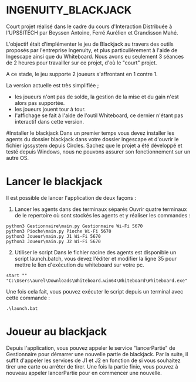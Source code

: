 # INGENUITY_BLACKJACK
Court projet réalisé dans le cadre du cours d'Interaction Distribuée à l'UPSSITECH par Beyssen Antoine, Ferré Aurélien et Grandisson Mahé.

L'objectif était d'implémenter le jeu de Blackjack au travers des outils proposés par l'entreprise Ingenuity, et plus particulièrement à l'aide de Ingescape ainsi que du Whiteboard.
Nous avons eu seulement 3 séances de 2 heures pour travailler sur ce projet, d'où le "court" projet.

A ce stade, le jeu supporte 2 joueurs s'affrontant en 1 contre 1. 

La version actuelle est très simplifiée ;
- les joueurs n'ont pas de solde, la gestion de la mise et du gain n'est alors pas supportée.
- les joueurs jouent tour à tour.
- l'affichage se fait à l'aide de l'outil Whiteboard, ce dernier n'étant pas interactif dans cette version.

#Installer le blackjack
Dans un premier temps vous devez installer les agents du dossier blackjack dans votre dossier ingescape et d'ouvrir le fichier igssystem depuis Circles.
Sachez que le projet a été développé et testé depuis Windows, nous ne pouvons assurer son fonctionnement sur un autre OS.

# Lancer le blackjack
Il est possible de lancer l'application de deux façons : 
1. Lancer les agents dans des terminaux séparés
Ouvrir quatre terminaux de le repertoire où sont stockés les agents et y réaliser les commandes :
```
python3 Gestionnaire\main.py Gestionnaire Wi-Fi 5670
python3 Pioche\main.py Pioche Wi-Fi 5670
python3 Joueur\main.py J1 Wi-Fi 5670
python3 Joueur\main.py J2 Wi-Fi 5670
```

2. Utiliser le script
Dans le fichier racine des agents est disponible un script launch.batch, vous devez l'éditer et modifier la ligne 35 pour mettre le lien d'exécution du whiteboard sur votre pc.
```
start "" "C:\Users\aurel\Downloads\Whiteboard.win64\Whiteboard\Whiteboard.exe"
```
Une fois cela fait, vous pouvez exécuter le script depuis un terminal avec cette commande : 
```
.\launch.bat
```
# Joueur au blackjack
Depuis l'application, vous pouvez appeler le service "lancerPartie" de Gestionnaire pour démarrer une nouvelle partie de blackjack.
Par la suite, il suffit d'appeler les services de J1 et J2 en fonction de si vous souhaitez tirer une carte ou arrêter de tirer.
Une fois la partie finie, vous pouvez à nouveau appeler lancerPartie pour en commencer une nouvelle.
